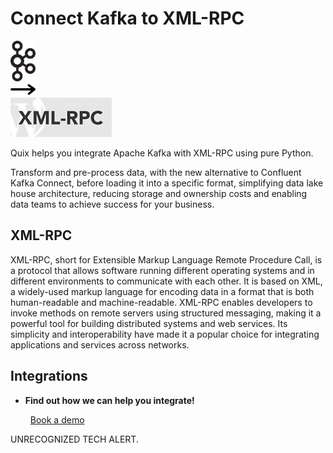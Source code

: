 # Connect Kafka to XML-RPC

<div class="connect-images cards blog-grid-card" markdown>
<div>
<img src="../images/kafka_logo.png" width="40px" />
</div>
<div>
<img src="../images/arrow.svg" width="40px" />
</div>
<div>
<img src="./images/xml-rpc_1.jpg" />
</div>
</div>

Quix helps you integrate Apache Kafka with XML-RPC using pure Python.

Transform and pre-process data, with the new alternative to Confluent Kafka Connect, before loading it into a specific format, simplifying data lake house architecture, reducing storage and ownership costs and enabling data teams to achieve success for your business.

## XML-RPC

XML-RPC, short for Extensible Markup Language Remote Procedure Call, is a protocol that allows software running different operating systems and in different environments to communicate with each other. It is based on XML, a widely-used markup language for encoding data in a format that is both human-readable and machine-readable. XML-RPC enables developers to invoke methods on remote servers using structured messaging, making it a powerful tool for building distributed systems and web services. Its simplicity and interoperability have made it a popular choice for integrating applications and services across networks.

## Integrations

<div class="grid cards" markdown>

- __Find out how we can help you integrate!__

    <a class="md-button md-button--primary" href="https://quix.io/book-a-demo" target="_blank" style="margin:.5rem;">Book a demo</a>

</div>


UNRECOGNIZED TECH ALERT.


